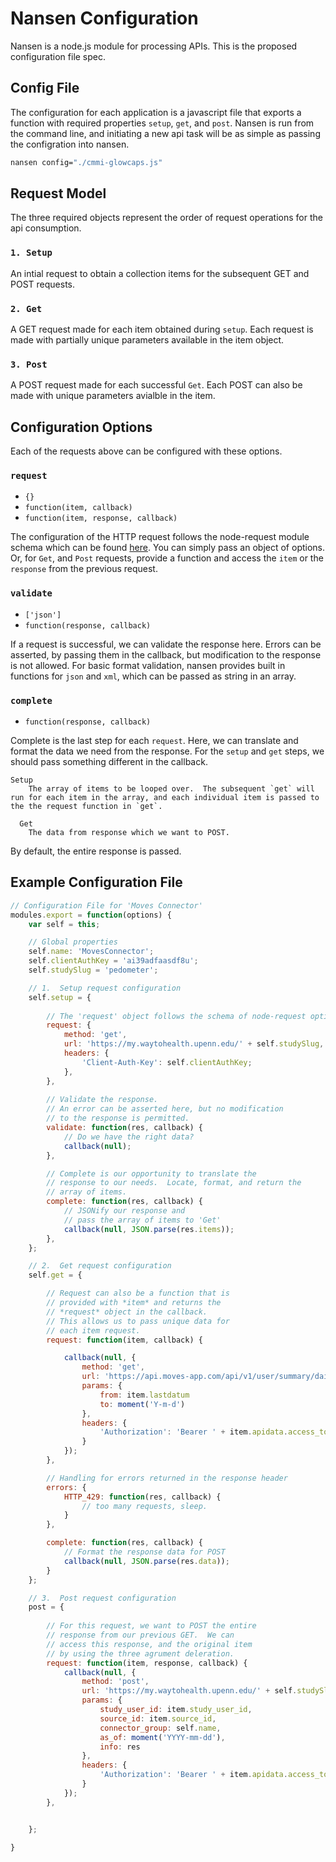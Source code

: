 # Nansen Configuration

Nansen is a node.js module for processing APIs.  This is the proposed configuration file spec.

## Config File
The configuration for each application is a javascript file that exports a function with required properties `setup`, `get`, and `post`.  Nansen is run from the command line, and initiating a new api task will be as simple as passing the configration into nansen.

```bash
nansen config="./cmmi-glowcaps.js"
```

## Request Model
The three required objects represent the order of request operations for the api consumption.

### `1. Setup`
An intial request to obtain a collection items for the subsequent GET and POST requests.
### `2. Get`
A GET request made for each item obtained during `setup`.  Each request is made with partially unique parameters available in the item object. 
### `3. Post`
A POST request made for each successful `Get`.  Each POST can also be made with unique parameters avialble in the item.


## Configuration Options
Each of the requests above can be configured with these options.  

### `request`
- `{}`
- `function(item, callback)`
- `function(item, response, callback)`


The configuration of the HTTP request follows the node-request module schema which can be found [here](https://github.com/request/request#requestoptions-callback).  You can simply pass an object of options. Or, for `Get`, and `Post` requests, provide a function and access the `item` or the  `response` from the previous request.  

### `validate`
- `['json']`
- `function(response, callback)`

If a request is successful, we can validate the response here. Errors can be asserted, by passing them in the callback, but modification to the response is not allowed.  For basic format validation, nansen provides built in functions for `json` and `xml`, which can be passed as string in an array.

### `complete`
- `function(response, callback)`

Complete is the last step for each `request`.  Here, we can translate and format the data we need from the response.  For the `setup` and `get` steps, we should pass something different in the callback.  


    Setup
        The array of items to be looped over.  The subsequent `get` will run for each item in the array, and each individual item is passed to the the request function in `get`.
  
      Get
        The data from response which we want to POST.
        
By default, the entire response is passed.

Example Configuration File
----
```javascript
// Configuration File for 'Moves Connector'
modules.export = function(options) {
    var self = this;

    // Global properties
    self.name: 'MovesConnector';
    self.clientAuthKey = 'ai39adfaasdf8u';
    self.studySlug = 'pedometer';

    // 1.  Setup request configuration
    self.setup = {
    
        // The 'request' object follows the schema of node-request options.
        request: {
            method: 'get',
            url: 'https://my.waytohealth.upenn.edu/' + self.studySlug,
            headers: {
                'Client-Auth-Key': self.clientAuthKey;
            },
        },
        
        // Validate the response.
        // An error can be asserted here, but no modification
        // to the response is permitted.
        validate: function(res, callback) {
            // Do we have the right data?
            callback(null);
        },

        // Complete is our opportunity to translate the 
        // response to our needs.  Locate, format, and return the
        // array of items.
        complete: function(res, callback) {
            // JSONify our response and 
            // pass the array of items to 'Get'
            callback(null, JSON.parse(res.items));
        },
    };

    // 2.  Get request configuration
    self.get = {

        // Request can also be a function that is
        // provided with *item* and returns the
        // *request* object in the callback.  
        // This allows us to pass unique data for
        // each item request. 
        request: function(item, callback) {

            callback(null, {
                method: 'get',
                url: 'https://api.moves-app.com/api/v1/user/summary/daily',
                params: {
                    from: item.lastdatum
                    to: moment('Y-m-d')
                },
                headers: {
                    'Authorization': 'Bearer ' + item.apidata.access_token
                }
            });
        },

        // Handling for errors returned in the response header
        errors: {
            HTTP_429: function(res, callback) {
                // too many requests, sleep.
            }
        },

        complete: function(res, callback) {
            // Format the response data for POST
            callback(null, JSON.parse(res.data));
        }
    };

    // 3.  Post request configuration
    post = {
    
        // For this request, we want to POST the entire
        // response from our previous GET.  We can 
        // access this response, and the original item
        // by using the three agrument deleration.
        request: function(item, response, callback) {
            callback(null, {
                method: 'post',
                url: 'https://my.waytohealth.upenn.edu/' + self.studySlug,
                params: {
                    study_user_id: item.study_user_id,
                    source_id: item.source_id,
                    connector_group: self.name,
                    as_of: moment('YYYY-mm-dd'),
                    info: res
                },
                headers: {
                    'Authorization': 'Bearer ' + item.apidata.access_token
                }
            });
        },


    };

}

```
